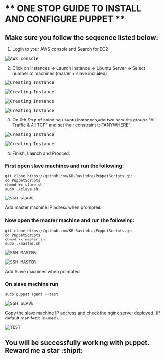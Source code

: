 # ** ONE STOP GUIDE TO INSTALL AND CONFIGURE PUPPET **

## Make sure you follow the sequence listed below:

1. Login to your AWS console and Search for EC2

<kbd>![AWS console](images/Puppet1.png)</kbd>

2. Click on Instances -> Launch Instance -> Ubuntu Server -> Select number of machines (master + slave included)

<kbd>![Creating Instance](images/Puppet2.png)</kbd>

<kbd>![Creating Instance](images/Puppet3.png)</kbd>

<kbd>![Creating Instance](images/Puppet4.png)</kbd>

<kbd>![Creating Instance](images/Puppet5.png)</kbd>

3. On 6th Step of spinning ubuntu instances,add two security groups "All Traffic & All TCP" and set their constraint to "ANYWHERE".

<kbd>![Creating Instance](images/Puppet6.png)</kbd>

<kbd>![Creating Instance](images/Puppet7.png)</kbd>

4. Finish, Launch and Procced.

### First open slave machines and run the following:
```
git clone https://github.com/KR-Ravindra/PuppetScripts.git
cd PuppetScripts
chmod +x slave.sh
sudo ./slave.sh

```

<kbd>![SSH SLAVE](images/Puppet9.png)</kbd>

Add master machine IP adress when prompted.

### Now open the master machine and run the following:

```
git clone https://github.com/KR-Ravindra/PuppetScripts.git
cd PuppetScripts
chmod +x master.sh
sudo ./master.sh

```

<kbd>![SSH MASTER](images/Puppet10.png)</kbd>

<kbd>![SSH MASTER](images/Puppet11.png)</kbd>

Add Slave machines when prompted

### On slave machine run 

```
sudo puppet agent --test
```
<kbd>![SSH SLAVE](images/Puppet12.png)</kbd>

Copy the slave machine IP address and check the nginx server deployed. (If default manifesto is used).

<kbd>![TEST](images/Puppet13.png)</kbd>

## You will be successfully working with puppet. Reward me a star :shipit:
